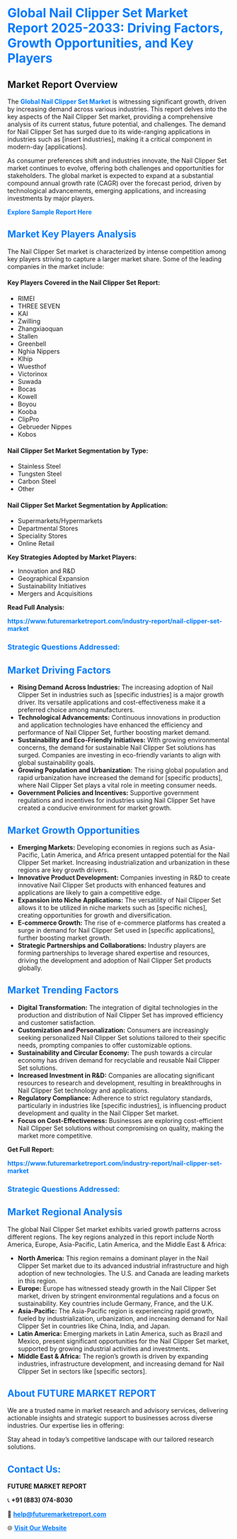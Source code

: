 <h1 style="color: #007BFF;">Global Nail Clipper Set Market Report 2025-2033: Driving Factors, Growth Opportunities, and Key Players</h1>

<section id="overview">
<h2>Market Report Overview</h2>
<p>The <a href="https://www.futuremarketreport.com/industry-report/nail-clipper-set-market" style="color: #007BFF; text-decoration: none;"><strong>Global Nail Clipper Set Market</strong></a> is witnessing significant growth, driven by increasing demand across various industries. This report delves into the key aspects of the Nail Clipper Set market, providing a comprehensive analysis of its current status, future potential, and challenges. The demand for Nail Clipper Set has surged due to its wide-ranging applications in industries such as [insert industries], making it a critical component in modern-day [applications].</p>
<p>As consumer preferences shift and industries innovate, the Nail Clipper Set market continues to evolve, offering both challenges and opportunities for stakeholders. The global market is expected to expand at a substantial compound annual growth rate (CAGR) over the forecast period, driven by technological advancements, emerging applications, and increasing investments by major players.</p>
</section>

<section id="overview">
<p><a href="https://www.futuremarketreport.com/request-sample/reportId=40408" style="color: #007BFF; text-decoration: none;"><strong>Explore Sample Report Here</strong></a></p>
</section>

<section id="key-players">
<h2 style="color: #007BFF;">Market Key Players Analysis</h2>
<p>The Nail Clipper Set market is characterized by intense competition among key players striving to capture a larger market share. Some of the leading companies in the market include:</p>
<h4>Key Players Covered in the Nail Clipper Set Report:</h4>
<ul><li>RIMEI</li><li>THREE SEVEN</li><li>KAI</li><li>Zwilling</li><li>Zhangxiaoquan</li><li>Stallen</li><li>Greenbell</li><li>Nghia Nippers</li><li>Klhip</li><li>Wuesthof</li><li>Victorinox</li><li>Suwada</li><li>Bocas</li><li>Kowell</li><li>Boyou</li><li>Kooba</li><li>ClipPro</li><li>Gebrueder Nippes</li><li>Kobos</li></ul>
<h4>Nail Clipper Set Market Segmentation by Type:</h4>
<ul><li>Stainless Steel</li><li>Tungsten Steel</li><li>Carbon Steel</li><li>Other</li></ul>

<h4>Nail Clipper Set Market Segmentation by Application:</h4>
<ul><li>Supermarkets/Hypermarkets</li><li>Departmental Stores</li><li>Speciality Stores</li><li>Online Retail</li></ul>
<p><strong>Key Strategies Adopted by Market Players:</strong></p>
<ul>
<li>Innovation and R&D</li>
<li>Geographical Expansion</li>
<li>Sustainability Initiatives</li>
<li>Mergers and Acquisitions</li>
</ul>
</section>

<section>
<p><strong>Read Full Analysis: </strong></p><a href="https://www.futuremarketreport.com/industry-report/nail-clipper-set-market" style="color: #007BFF; text-decoration: none;"><strong>https://www.futuremarketreport.com/industry-report/nail-clipper-set-market</strong></a>
<h3 style="color: #007BFF;">Strategic Questions Addressed:</h3>
</section>

<section id="driving-factors">
<h2 style="color: #007BFF;">Market Driving Factors</h2>
<ul>
<li><strong>Rising Demand Across Industries:</strong> The increasing adoption of Nail Clipper Set in industries such as [specific industries] is a major growth driver. Its versatile applications and cost-effectiveness make it a preferred choice among manufacturers.</li>
<li><strong>Technological Advancements:</strong> Continuous innovations in production and application technologies have enhanced the efficiency and performance of Nail Clipper Set, further boosting market demand.</li>
<li><strong>Sustainability and Eco-Friendly Initiatives:</strong> With growing environmental concerns, the demand for sustainable Nail Clipper Set solutions has surged. Companies are investing in eco-friendly variants to align with global sustainability goals.</li>
<li><strong>Growing Population and Urbanization:</strong> The rising global population and rapid urbanization have increased the demand for [specific products], where Nail Clipper Set plays a vital role in meeting consumer needs.</li>
<li><strong>Government Policies and Incentives:</strong> Supportive government regulations and incentives for industries using Nail Clipper Set have created a conducive environment for market growth.</li>
</ul>
</section>

<section id="growth-opportunities">
<h2 style="color: #007BFF;">Market Growth Opportunities</h2>
<ul>
<li><strong>Emerging Markets:</strong> Developing economies in regions such as Asia-Pacific, Latin America, and Africa present untapped potential for the Nail Clipper Set market. Increasing industrialization and urbanization in these regions are key growth drivers.</li>
<li><strong>Innovative Product Development:</strong> Companies investing in R&D to create innovative Nail Clipper Set products with enhanced features and applications are likely to gain a competitive edge.</li>
<li><strong>Expansion into Niche Applications:</strong> The versatility of Nail Clipper Set allows it to be utilized in niche markets such as [specific niches], creating opportunities for growth and diversification.</li>
<li><strong>E-commerce Growth:</strong> The rise of e-commerce platforms has created a surge in demand for Nail Clipper Set used in [specific applications], further boosting market growth.</li>
<li><strong>Strategic Partnerships and Collaborations:</strong> Industry players are forming partnerships to leverage shared expertise and resources, driving the development and adoption of Nail Clipper Set products globally.</li>
</ul>
</section>

<section id="trending-factors">
<h2 style="color: #007BFF;">Market Trending Factors</h2>
<ul>
<li><strong>Digital Transformation:</strong> The integration of digital technologies in the production and distribution of Nail Clipper Set has improved efficiency and customer satisfaction.</li>
<li><strong>Customization and Personalization:</strong> Consumers are increasingly seeking personalized Nail Clipper Set solutions tailored to their specific needs, prompting companies to offer customizable options.</li>
<li><strong>Sustainability and Circular Economy:</strong> The push towards a circular economy has driven demand for recyclable and reusable Nail Clipper Set solutions.</li>
<li><strong>Increased Investment in R&D:</strong> Companies are allocating significant resources to research and development, resulting in breakthroughs in Nail Clipper Set technology and applications.</li>
<li><strong>Regulatory Compliance:</strong> Adherence to strict regulatory standards, particularly in industries like [specific industries], is influencing product development and quality in the Nail Clipper Set market.</li>
<li><strong>Focus on Cost-Effectiveness:</strong> Businesses are exploring cost-efficient Nail Clipper Set solutions without compromising on quality, making the market more competitive.</li>
</ul>
</section>

<section>
<p><strong>Get Full Report: </strong></p><a href="https://www.futuremarketreport.com/industry-report/nail-clipper-set-market" style="color: #007BFF; text-decoration: none;"><strong>https://www.futuremarketreport.com/industry-report/nail-clipper-set-market</strong></a>
<h3 style="color: #007BFF;">Strategic Questions Addressed:</h3>
</section>


<section id="regional-analysis">
<h2 style="color: #007BFF;">Market Regional Analysis</h2>
<p>The global Nail Clipper Set market exhibits varied growth patterns across different regions. The key regions analyzed in this report include North America, Europe, Asia-Pacific, Latin America, and the Middle East & Africa:</p>
<ul>
<li><strong>North America:</strong> This region remains a dominant player in the Nail Clipper Set market due to its advanced industrial infrastructure and high adoption of new technologies. The U.S. and Canada are leading markets in this region.</li>
<li><strong>Europe:</strong> Europe has witnessed steady growth in the Nail Clipper Set market, driven by stringent environmental regulations and a focus on sustainability. Key countries include Germany, France, and the U.K.</li>
<li><strong>Asia-Pacific:</strong> The Asia-Pacific region is experiencing rapid growth, fueled by industrialization, urbanization, and increasing demand for Nail Clipper Set in countries like China, India, and Japan.</li>
<li><strong>Latin America:</strong> Emerging markets in Latin America, such as Brazil and Mexico, present significant opportunities for the Nail Clipper Set market, supported by growing industrial activities and investments.</li>
<li><strong>Middle East & Africa:</strong> The region’s growth is driven by expanding industries, infrastructure development, and increasing demand for Nail Clipper Set in sectors like [specific sectors].</li>
</ul>
</section>

<footer>
<h2 style="color: #007BFF;">About FUTURE MARKET REPORT</h2>
<p>We are a trusted name in market research and advisory services, delivering actionable insights and strategic support to businesses across diverse industries. Our expertise lies in offering:</p>

<p>Stay ahead in today’s competitive landscape with our tailored research solutions.</p>

<h2 style="color: #007BFF;">Contact Us:</h2>
<p><strong>FUTURE MARKET REPORT</strong></p>
<p>📞 <strong>+91 (883) 074-8030</strong></p>
<p>📧 <strong><a href="mailto:help@futuremarketreport.com" style="color: #007BFF;">help@futuremarketreport.com</a></strong></p>
<p>🌐 <strong><a href="https://www.futuremarketreport.com/" style="color: #007BFF;">Visit Our Website</a></strong></p>
</footer>